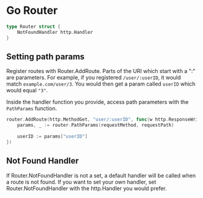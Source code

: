 # Go Router

```go
type Router struct {
    NotFoundHandler http.Handler
}
```

## Setting path params

Register routes with Router.AddRoute. Parts of the URI which start with a ":" are parameters. For example, if you registered `/user/:userID`, it would match `example.com/user/3`. You would then get a param called `userID` which would equal `"3"`.

Inside the handler function you provide, access path parameters with the `PathParams` function.

```go
router.AddRoute(http.MethodGet, "user/:userID", func(w http.ResponseWriter, r *http.Request) {
    params, _ := router.PathParams(requestMethod, requestPath)
    
    userID := params["userID"]
})
```

## Not Found Handler

If Router.NotFoundHandler is not a set, a default handler will be called when a route is not found. If you want to set your own handler, set Router.NotFoundHandler with the http.Handler you would prefer.
